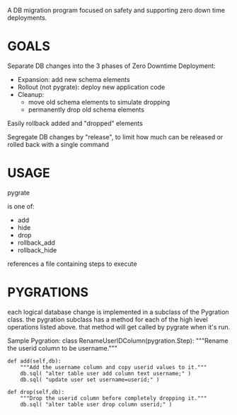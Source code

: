 A DB migration program focused on safety
and supporting zero down time deployments.

# GOALS
Separate DB changes into the 3 phases of Zero Downtime Deployment:
* Expansion: add new schema elements
* Rollout (not pygrate): deploy new application code
* Cleanup:
	* move old schema elements to simulate dropping
	* permanently drop old schema elements

Easily rollback added and "dropped" elements

Segregate DB changes by "release", to limit how much can be released or rolled back with a single command

# USAGE
pygrate <operation> <release>

<operation> is one of:
* add
* hide
* drop
* rollback_add
* rollback_hide

<release> references a file containing steps to execute

# PYGRATIONS
each logical database change is implemented in a subclass of the
Pygration class.  the pygration subclass has a method for each of the
high level operations listed above.  that method will
get called by pygrate when it's run.

Sample Pygration:
class RenameUserIDColumn(pygration.Step):
    """Rename the userid column to be username."""

    def add(self,db):
        """Add the username column and copy userid values to it."""
        db.sql( "alter table user add column text username;" )
        db.sql( "update user set username=userid;" )

    def drop(self,db):
        """Drop the userid column before completely dropping it."""
        db.sql( "alter table user drop column userid;" )

